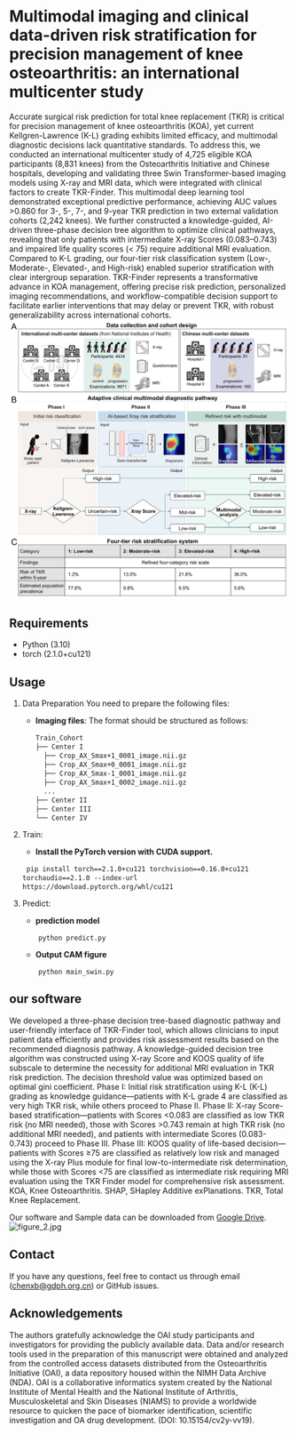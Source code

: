 # Multimodal imaging and clinical data-driven risk stratification for precision management of knee osteoarthritis: an international multicenter study
Accurate surgical risk prediction for total knee replacement (TKR) is critical for precision management of knee osteoarthritis (KOA), yet current Kellgren-Lawrence (K-L) grading exhibits limited efficacy, and multimodal diagnostic decisions lack quantitative standards. To address this, we conducted an international multicenter study of 4,725 eligible KOA participants (8,831 knees) from the Osteoarthritis Initiative and Chinese hospitals, developing and validating three Swin Transformer-based imaging models using X-ray and MRI data, which were integrated with clinical factors to create TKR-Finder. This multimodal deep learning tool demonstrated exceptional predictive performance, achieving AUC values >0.860 for 3-, 5-, 7-, and 9-year TKR prediction in two external validation cohorts (2,242 knees). We further constructed a knowledge-guided, AI-driven three-phase decision tree algorithm to optimize clinical pathways, revealing that only patients with intermediate X-ray Scores (0.083–0.743) and impaired life quality scores (< 75) require additional MRI evaluation. Compared to K-L grading, our four-tier risk classification system (Low-, Moderate-, Elevated-, and High-risk) enabled superior stratification with clear intergroup separation. TKR-Finder represents a transformative advance in KOA management, offering precise risk prediction, personalized imaging recommendations, and workflow-compatible decision support to facilitate earlier interventions that may delay or prevent TKR, with robust generalizability across international cohorts.
![figure_1.jpg](images/figure_1.jpg)
## Requirements

- Python (3.10)
- torch (2.1.0+cu121)
## Usage

1. Data Preparation
	You need to prepare the following files:

	- **Imaging files**: The format should be structured as follows:
		```
		Train_Cohort
		├── Center I
		  ├── Crop_AX_Smax+1_0001_image.nii.gz
		  ├── Crop_AX_Smax+0_0001_image.nii.gz
		  ├── Crop_AX_Smax-1_0001_image.nii.gz
		  ├── Crop_AX_Smax+1_0002_image.nii.gz
		  ...
		├── Center II
		├── Center III
		└── Center IV

2. Train:
    
     - **Install the PyTorch version with CUDA support.**
    
    ```
     pip install torch==2.1.0+cu121 torchvision==0.16.0+cu121 torchaudio==2.1.0 --index-url https://download.pytorch.org/whl/cu121
    ```
    
3. Predict:
     - **prediction model**
    ```
        python predict.py
    ```
     - **Output CAM figure**
    ```
        python main_swin.py
    ```

## our software
We developed a three-phase decision tree-based diagnostic pathway and user-friendly interface of TKR-Finder tool, which allows clinicians to input patient data efficiently and provides risk assessment results based on  the recommended diagnosis pathway. A knowledge-guided decision tree algorithm was constructed using X-ray Score and KOOS quality of life subscale to determine the necessity for additional MRI evaluation in TKR risk prediction. The decision threshold value was optimized based on optimal gini coefficient. Phase I: Initial risk stratification using K-L (K-L) grading as knowledge guidance—patients with K-L grade 4 are classified as very high TKR risk, while others proceed to Phase II. Phase II: X-ray Score-based stratification—patients with Scores <0.083 are classified as low TKR risk (no MRI needed), those with Scores >0.743 remain at high TKR risk (no additional MRI needed), and patients with intermediate Scores (0.083-0.743) proceed to Phase III. Phase III: KOOS quality of life-based decision—patients with Scores ≥75 are classified as relatively low risk and managed using the X-ray Plus module for final low-to-intermediate risk determination, while those with Scores <75 are classified as intermediate risk requiring MRI evaluation using the TKR Finder model for comprehensive risk assessment. KOA, Knee Osteoarthritis. SHAP, SHapley Additive exPlanations. TKR, Total Knee Replacement.

Our software and Sample data can be downloaded from [Google Drive](https://drive.google.com/drive/folders/1dhcZ0BilMwtlGWzz-wDv7N61HGaIS03i?usp=drive_link).
![figure_2.jpg](images/figure_2.jpg)

## Contact
If you have any questions, feel free to contact us through email ([chenxb@gdph.org.cn](mailto:chenxb@gdph.org.cn)) or GitHub issues. 

## Acknowledgements
The authors gratefully acknowledge the OAI study participants and investigators for providing the publicly available data. Data and/or research tools used in the preparation of this manuscript were obtained and analyzed from the controlled access datasets distributed from the Osteoarthritis Initiative (OAI), a data repository housed within the NIMH Data Archive (NDA). OAI is a collaborative informatics system created by the National Institute of Mental Health and the National Institute of Arthritis, Musculoskeletal and Skin Diseases (NIAMS) to provide a worldwide resource to quicken the pace of biomarker identification, scientific investigation and OA drug development. (DOI: 10.15154/cv2y-vv19). 